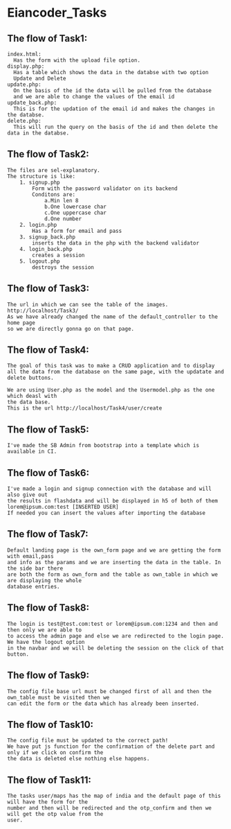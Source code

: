 # Eiancoder_Tasks

## The flow of Task1:

    index.html:
      Has the form with the upload file option.
    display.php:
      Has a table which shows the data in the databse with two option
      Update and Delete
    update.php:
      On the basis of the id the data will be pulled from the database
      and we are able to change the values of the email id
    update_back.php:
      This is for the updation of the email id and makes the changes in the databse.
    delete.php:
      This will run the query on the basis of the id and then delete the data in the databse.

## The flow of Task2:
        
    The files are sel-explanatory.
    The structure is like:
        1. signup.php
            Form with the password validator on its backend
            Conditons are:
                a.Min len 8
                b.One lowercase char
                c.One uppercase char
                d.One number
        2. login.php
            Has a form for email and pass
        3. signup_back.php
            inserts the data in the php with the backend validator 
        4. login_back.php
            creates a session
        5. logout.php
            destroys the session
            
## The flow of Task3:
    
    The url in which we can see the table of the images.
    http://localhost/Task3/
    As we have already changed the name of the default_controller to the home page
    so we are directly gonna go on that page.
   
## The flow of Task4:
    
    The goal of this task was to make a CRUD application and to display
    all the data from the database on the same page, with the updatate and delete buttons.
  
    We are using User.php as the model and the Usermodel.php as the one which deasl with
    the data base.
    This is the url http://localhost/Task4/user/create

## The flow of Task5:

    I've made the SB Admin from bootstrap into a template which is available in CI.

## The flow of Task6:
    
    I've made a login and signup connection with the database and will also give out
    the results in flashdata and will be displayed in h5 of both of them
    lorem@ipsum.com:test [INSERTED USER]
    If needed you can insert the values after importing the database

## The flow of Task7:

    Default landing page is the own_form page and we are getting the form with email,pass
    and info as the params and we are inserting the data in the table. In the side bar there
    are both the form as own_form and the table as own_table in which we are displaying the whole
    database entries.

## The flow of Task8:
    The login is test@test.com:test or lorem@ipsum.com:1234 and then and then only we are able to
    to access the admin page and else we are redirected to the login page. We have the logout option
    in the navbar and we will be deleting the session on the click of that button.

## The flow of Task9:
    The config file base url must be changed first of all and then the own_table must be visited then we
    can edit the form or the data which has already been inserted.

## The flow of Task10:
    The config file must be updated to the correct path!
    We have put js function for the confirmation of the delete part and only if we click on confirm the 
    the data is deleted else nothing else happens.

## The flow of Task11:
    The tasks user/maps has the map of india and the default page of this will have the form for the
    number and then will be redirected and the otp_confirm and then we will get the otp value from the 
    user.